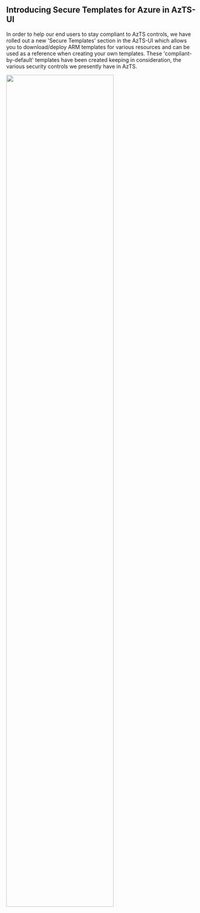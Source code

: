 ## Introducing Secure Templates for Azure in AzTS-UI

In order to help our end users to stay compliant to AzTS controls, we have rolled out a new 'Secure Templates' section in the AzTS-UI which allows you to download/deploy ARM templates for various resources and can be used as a reference when creating your own templates. These 'compliant-by-default' templates have been created keeping in consideration, the various security controls we presently have in AzTS.
<br/>

<img src="https://raw.githubusercontent.com/MSFT-Chirag/AzTS-docs/users/MSFT-Chirag/FeatureConfetti/Assets/Feature-Announcements/Secure-Templates.gif" width="75%" />


